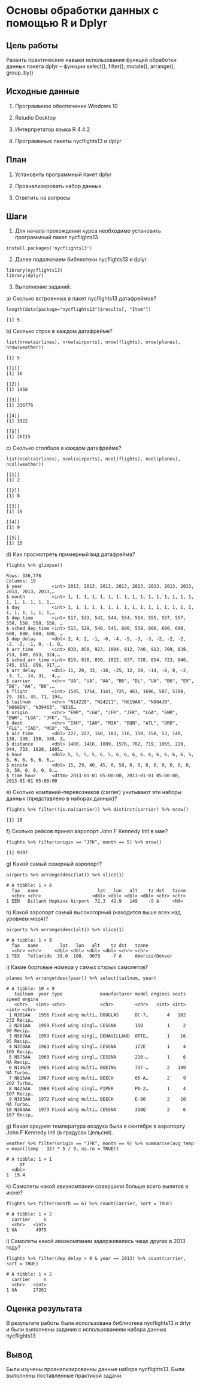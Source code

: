 # Основы обработки данных с помощью R и Dplyr

## Цель работы

Развить практические навыки использования функций обработки данных пакета dplyr – функции select(), filter(), mutate(), arrange(), group_by()

## Исходные данные

1.  Программное обеспечение Windows 10

2.  Rstudio Desktop

3.  Интерпретатор языка R 4.4.2

4.  Программные пакеты nycflights13 и dplyr

## План

1.  Установить программный пакет dplyr

2.  Проанализировать набор данных

3.  Ответить на вопросы

## Шаги

1.  Для начала прохождения курса необходимо установить программный пакет nycflights13

```{r}
install.packages('nycflights13')
```
2. Далее подключаем библеотеки nycflights13 и dplyr.

```{r}
library(nycflights13)
library(dplyr)
```

3. Выполнение заданий.

a\) Сколько встроенных в пакет nycflights13 датафреймов?
```{r}
length(data(package="nycflights13")$results[, "Item"])
```

```{r}
[1] 5
```

b\) Сколько строк в каждом датафрейме?

```{r}
list(nrow(airlines), nrow(airports), nrow(flights), nrow(planes), nrow(weather))
```

```{r}
[1] 5

[[1]]
[1] 16

[[2]]
[1] 1458

[[3]]
[1] 336776

[[4]]
[1] 3322

[[5]]
[1] 26115

```
c\) Сколько столбцов в каждом датафрейме?

```{r}
list(ncol(airlines), ncol(airports), ncol(flights), ncol(planes), ncol(weather))
```

```{r}
[[1]]
[1] 2

[[2]]
[1] 8

[[3]]
[1] 19

[[4]]
[1] 9

[[5]]
[1] 15
```

d\) Как просмотреть примерный вид датафрейма?

```{r}
flights %>% glimpse()
```

```{r}
Rows: 336,776
Columns: 19
$ year           <int> 2013, 2013, 2013, 2013, 2013, 2013, 2013, 2013, 2013, 2013, 2013,…
$ month          <int> 1, 1, 1, 1, 1, 1, 1, 1, 1, 1, 1, 1, 1, 1, 1, 1, 1, 1, 1, 1, 1, 1,…
$ day            <int> 1, 1, 1, 1, 1, 1, 1, 1, 1, 1, 1, 1, 1, 1, 1, 1, 1, 1, 1, 1, 1, 1,…
$ dep_time       <int> 517, 533, 542, 544, 554, 554, 555, 557, 557, 558, 558, 558, 558, …
$ sched_dep_time <int> 515, 529, 540, 545, 600, 558, 600, 600, 600, 600, 600, 600, 600, …
$ dep_delay      <dbl> 2, 4, 2, -1, -6, -4, -5, -3, -3, -2, -2, -2, -2, -2, -1, 0, -1, 0…
$ arr_time       <int> 830, 850, 923, 1004, 812, 740, 913, 709, 838, 753, 849, 853, 924,…
$ sched_arr_time <int> 819, 830, 850, 1022, 837, 728, 854, 723, 846, 745, 851, 856, 917,…
$ arr_delay      <dbl> 11, 20, 33, -18, -25, 12, 19, -14, -8, 8, -2, -3, 7, -14, 31, -4,…
$ carrier        <chr> "UA", "UA", "AA", "B6", "DL", "UA", "B6", "EV", "B6", "AA", "B6",…
$ flight         <int> 1545, 1714, 1141, 725, 461, 1696, 507, 5708, 79, 301, 49, 71, 194…
$ tailnum        <chr> "N14228", "N24211", "N619AA", "N804JB", "N668DN", "N39463", "N516…
$ origin         <chr> "EWR", "LGA", "JFK", "JFK", "LGA", "EWR", "EWR", "LGA", "JFK", "L…
$ dest           <chr> "IAH", "IAH", "MIA", "BQN", "ATL", "ORD", "FLL", "IAD", "MCO", "O…
$ air_time       <dbl> 227, 227, 160, 183, 116, 150, 158, 53, 140, 138, 149, 158, 345, 3…
$ distance       <dbl> 1400, 1416, 1089, 1576, 762, 719, 1065, 229, 944, 733, 1028, 1005…
$ hour           <dbl> 5, 5, 5, 5, 6, 5, 6, 6, 6, 6, 6, 6, 6, 6, 6, 5, 6, 6, 6, 6, 6, 6,…
$ minute         <dbl> 15, 29, 40, 45, 0, 58, 0, 0, 0, 0, 0, 0, 0, 0, 0, 59, 0, 0, 0, 0,…
$ time_hour      <dttm> 2013-01-01 05:00:00, 2013-01-01 05:00:00, 2013-01-01 05:00:00
```
e\) Сколько компаний-перевозчиков (carrier) учитывают эти наборы данных (представлено в наборах данных)?

```{r}
flights %>% filter(!is.na(carrier)) %>% distinct(carrier) %>% nrow()
```

```{r}
[1] 16
```
f\) Сколько рейсов принял аэропорт John F Kennedy Intl в мае?

```{r}
flights %>% filter(origin == "JFK", month == 5) %>% nrow()
```

```{r}
[1] 9397
```

g\) Какой самый северный аэропорт?

```{r}
airports %>% arrange(desc(lat)) %>% slice(1)
```

```{r}
# A tibble: 1 × 8
  faa   name                      lat   lon   alt    tz dst   tzone
  <chr> <chr>                   <dbl> <dbl> <dbl> <dbl> <chr> <chr>
1 EEN   Dillant Hopkins Airport  72.3  42.9   149    -5 A     <NA>
```

h\) Какой аэропорт самый высокогорный (находится выше всех над уровнем моря)?

```{r}
airports %>% arrange(desc(alt)) %>% slice(1)
```

```{r}
# A tibble: 1 × 8
  faa   name        lat   lon   alt    tz dst   tzone         
  <chr> <chr>     <dbl> <dbl> <dbl> <dbl> <chr> <chr>         
1 TEX   Telluride  38.0 -108.  9078    -7 A     America/Denver
```

i\) Какие бортовые номера у самых старых самолетов?

```{r}
planes %>% arrange(desc(year)) %>% select(tailnum, year)
```

```{r}
# A tibble: 10 × 9
   tailnum  year type              manufacturer model engines seats speed engine
   <chr>   <int> <chr>             <chr>        <chr>   <int> <int> <int> <chr> 
 1 N381AA   1956 Fixed wing multi… DOUGLAS      DC-7…       4   102   232 Recip…
 2 N201AA   1959 Fixed wing singl… CESSNA       150         1     2    90 Recip…
 3 N567AA   1959 Fixed wing singl… DEHAVILLAND  OTTE…       1    16    95 Recip…
 4 N378AA   1963 Fixed wing singl… CESSNA       172E        1     4   105 Recip…
 5 N575AA   1963 Fixed wing singl… CESSNA       210-…       1     6    NA Recip…
 6 N14629   1965 Fixed wing multi… BOEING       737-…       2   149    NA Turbo…
 7 N615AA   1967 Fixed wing multi… BEECH        65-A…       2     9   202 Turbo…
 8 N425AA   1968 Fixed wing singl… PIPER        PA-2…       1     4   107 Recip…
 9 N383AA   1972 Fixed wing multi… BEECH        E-90        2    10    NA Turbo…
10 N364AA   1973 Fixed wing multi… CESSNA       310Q        2     6   167 Recip…
```

g\) Какая средняя температура воздуха была в сентябре в аэропорту John F Kennedy Intl (в градусах Цельсия).

```{r}
weather %>% filter(origin == "JFK", month == 9) %>% summarise(avg_temp = mean((temp - 32) * 5 / 9, na.rm = TRUE))
```

```{r}
# A tibble: 1 × 1
     mt
  <dbl>
1  19.4
```

k\) Самолеты какой авиакомпании совершили больше всего вылетов в июне?

```{r}
flights %>% filter(month == 6) %>% count(carrier, sort = TRUE)
```

```{r}
# A tibble: 1 × 2
  carrier     n
  <chr>   <int>
1 UA       4975
```

l\) Самолеты какой авиакомпании задерживались чаще других в 2013 году?

```{r}
flights %>% filter(dep_delay > 0 & year == 2013) %>% count(carrier, sort = TRUE)
```

```{r}
# A tibble: 1 × 2
  carrier     n
  <chr>   <int>
1 UA      27261
```

## Оценка результата

В результате работы была использована библиотека nycflights13 и drlyr и были выполнены задания с использованием набора данных nycflights13

## Вывод

Были изучены проанализированны данные набора nycflights13. Были выполнены поставленные практикой задачи.
